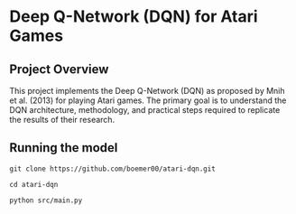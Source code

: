 # Deep Q-Network (DQN) for Atari Games

## Project Overview
This project implements the Deep Q-Network (DQN) as proposed by Mnih et al. (2013) for playing Atari games. The primary goal is to understand the DQN architecture, methodology, and practical steps required to replicate the results of their research.

## Running the model
`git clone https://github.com/boemer00/atari-dqn.git`

`cd atari-dqn`

`python src/main.py`
